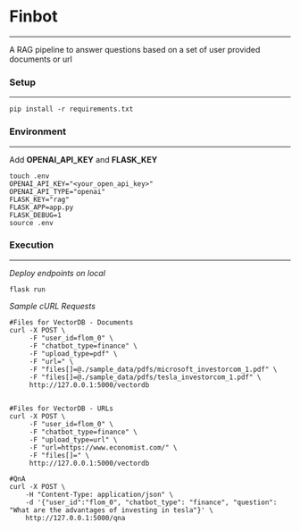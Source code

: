 # Finbot
---------------------
A RAG pipeline to answer questions based on a set of user provided documents or url


### Setup
-------------
 ```
 pip install -r requirements.txt
 ```


### Environment
---------------
Add **OPENAI_API_KEY** and **FLASK_KEY**

```
touch .env
OPENAI_API_KEY="<your_open_api_key>"
OPENAI_API_TYPE="openai"
FLASK_KEY="rag"
FLASK_APP=app.py
FLASK_DEBUG=1
source .env
```

### Execution
-------------
*Deploy endpoints on local*
```
flask run
```

*Sample cURL Requests*
```
#Files for VectorDB - Documents
curl -X POST \
     -F "user_id=flom_0" \
     -F "chatbot_type=finance" \
     -F "upload_type=pdf" \
	 -F "url=" \
     -F "files[]=@./sample_data/pdfs/microsoft_investorcom_1.pdf" \
     -F "files[]=@./sample_data/pdfs/tesla_investorcom_1.pdf" \
     http://127.0.0.1:5000/vectordb


#Files for VectorDB - URLs
curl -X POST \
     -F "user_id=flom_0" \
     -F "chatbot_type=finance" \
     -F "upload_type=url" \
	 -F "url=https://www.economist.com/" \
     -F "files[]=" \
     http://127.0.0.1:5000/vectordb

#QnA 
curl -X POST \
	-H "Content-Type: application/json" \
	-d '{"user_id":"flom_0", "chatbot_type": "finance", "question": "What are the advantages of investing in tesla"}' \
	http://127.0.0.1:5000/qna
```
